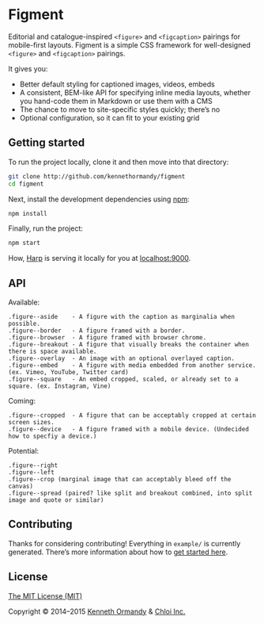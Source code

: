 <!--
[![A great header image you designed, or collaborated on with a designer you work with. It’ll look best when it’s 728px wide, @2x for hi-dpi devices.](preview.png)](https://github.com/kennethormandy/default)

***

-->

# Figment

Editorial and catalogue-inspired `<figure>` and `<figcaption>` pairings for mobile-first layouts.
Figment is a simple CSS framework for well-designed `<figure>` and `<figcaption>` pairings.

It gives you:

- Better default styling for captioned images, videos, embeds
- A consistent, BEM-like API for specifying inline media layouts, whether you hand-code them in Markdown or use them with a CMS
- The chance to move to site-specific styles quickly; there’s no
- Optional configuration, so it can fit to your existing grid

## Getting started

To run the project locally, clone it and then move into that directory:

```sh
git clone http://github.com/kennethormandy/figment
cd figment
```

Next, install the development dependencies using [npm](https://npmjs.org):

```sh
npm install
```

Finally, run the project:

```sh
npm start
```

How, [Harp](http://harpjs.com) is serving it locally for you at [localhost:9000](http://localhost:9000).

## API

Available:

```
.figure--aside    - A figure with the caption as marginalia when possible.
.figure--border   - A figure framed with a border.
.figure--browser  - A figure framed with browser chrome.
.figure--breakout - A figure that visually breaks the container when there is space available.
.figure--overlay  - An image with an optional overlayed caption.
.figure--embed    - A figure with media embedded from another service. (ex. Vimeo, YouTube, Twitter card)
.figure--square   - An embed cropped, scaled, or already set to a square. (ex. Instagram, Vine)
```

Coming:

```
.figure--cropped  - A figure that can be acceptably cropped at certain screen sizes.
.figure--device   - A figure framed with a mobile device. (Undecided how to specfiy a device.)
```

Potential:

```
.figure--right
.figure--left
.figure--crop (marginal image that can acceptably bleed off the canvas)
.figure--spread (paired? like split and breakout combined, into split image and quote or similar)
```

## Contributing

Thanks for considering contributing! Everything in `example/` is currently generated. There’s more information about how to [get started here](CONTRIBUTING.md).

## License

[The MIT License (MIT)](LICENSE.md)

Copyright © 2014–2015 [Kenneth Ormandy](http://kennethormandy.com) & [Chloi Inc.](http://chloi.io)
